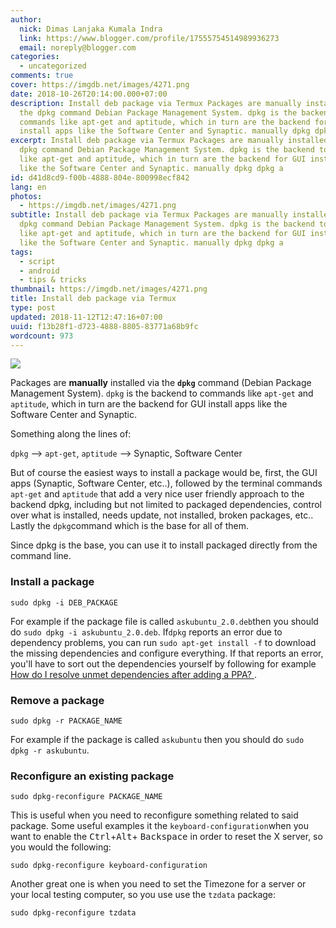 ```yaml
---
author:
  nick: Dimas Lanjaka Kumala Indra
  link: https://www.blogger.com/profile/17555754514989936273
  email: noreply@blogger.com
categories:
  - uncategorized
comments: true
cover: https://imgdb.net/images/4271.png
date: 2018-10-26T20:14:00.000+07:00
description: Install deb package via Termux Packages are manually installed via
  the dpkg command Debian Package Management System. dpkg is the backend to
  commands like apt-get and aptitude, which in turn are the backend for GUI
  install apps like the Software Center and Synaptic. manually dpkg dpkg a
excerpt: Install deb package via Termux Packages are manually installed via the
  dpkg command Debian Package Management System. dpkg is the backend to commands
  like apt-get and aptitude, which in turn are the backend for GUI install apps
  like the Software Center and Synaptic. manually dpkg dpkg a
id: d41d8cd9-f00b-4888-804e-800998ecf842
lang: en
photos:
  - https://imgdb.net/images/4271.png
subtitle: Install deb package via Termux Packages are manually installed via the
  dpkg command Debian Package Management System. dpkg is the backend to commands
  like apt-get and aptitude, which in turn are the backend for GUI install apps
  like the Software Center and Synaptic. manually dpkg dpkg a
tags:
  - script
  - android
  - tips & tricks
thumbnail: https://imgdb.net/images/4271.png
title: Install deb package via Termux
type: post
updated: 2018-11-12T12:47:16+07:00
uuid: f13b28f1-d723-4888-8805-83771a68b9fc
wordcount: 973
---
```


<div class="w3-center"><img src="https://imgdb.net/images/4271.png"></div> <p>Packages are <strong>manually</strong> installed via the    <strong><code>dpkg</code></strong> command (Debian Package Management System). <code>dpkg</code> is the backend to commands like    <code>apt-get</code> and <code>aptitude</code>, which in turn are the     backend for GUI install apps like the Software Center and Synaptic. </p><p>    Something along the lines of: </p><p>    <code>dpkg</code>    --&gt; <code>apt-get</code>, <code>aptitude</code> --&gt; Synaptic,     Software Center </p><p>    But of course the easiest ways to install a package would be, first, the     GUI apps (Synaptic, Software Center, etc..), followed by the terminal     commands <code>apt-get</code> and <code>aptitude</code> that add a very     nice user friendly approach to the backend dpkg, including but not limited     to packaged dependencies, control over what is installed, needs update, not     installed, broken packages, etc.. Lastly the <code>dpkg</code>command which     is the base for all of them. </p><p>    Since dpkg is the base, you can use it to install packaged directly from     the command line. </p><h3>    Install a package </h3><pre><code>sudo dpkg -i DEB_PACKAGE<br></code></pre><p>    For example if the package file is called <code>askubuntu_2.0.deb</code>then you should do <code>sudo dpkg -i askubuntu_2.0.deb</code>. If<code>dpkg</code> reports an error due to dependency problems, you can run    <code>sudo apt-get install -f</code> to download the missing dependencies     and configure everything. If that reports an error, you'll have to sort out     the dependencies yourself by following for example     <a href="https://askubuntu.com/questions/140246/how-do-i-resolve-unmet-dependencies" rel="noopener noreferer nofollow">        How do I resolve unmet dependencies after adding a PPA?     </a>    . </p><h3>    Remove a package </h3><pre><code>sudo dpkg -r PACKAGE_NAME<br></code></pre><p>    For example if the package is called <code>askubuntu</code> then you should     do <code>sudo dpkg -r askubuntu</code>. </p><h3>    Reconfigure an existing package </h3><pre><code>sudo dpkg-reconfigure PACKAGE_NAME<br></code></pre><p>    This is useful when you need to reconfigure something related to said     package. Some useful examples it the <code>keyboard-configuration</code>when you want to enable the <kbd>Ctrl</kbd>+<kbd>Alt</kbd>+    <kbd>Backspace</kbd> in order to reset the X server, so you would the     following: </p><pre><code>sudo dpkg-reconfigure keyboard-configuration<br></code></pre><p>    Another great one is when you need to set the Timezone for a server or your     local testing computer, so you use use the <code>tzdata</code> package: </p><pre><code>sudo dpkg-reconfigure tzdata</code></pre>